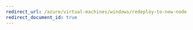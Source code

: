 ```yaml
---
redirect_url: /azure/virtual-machines/windows/redeploy-to-new-node
redirect_document_id: true
---
```

